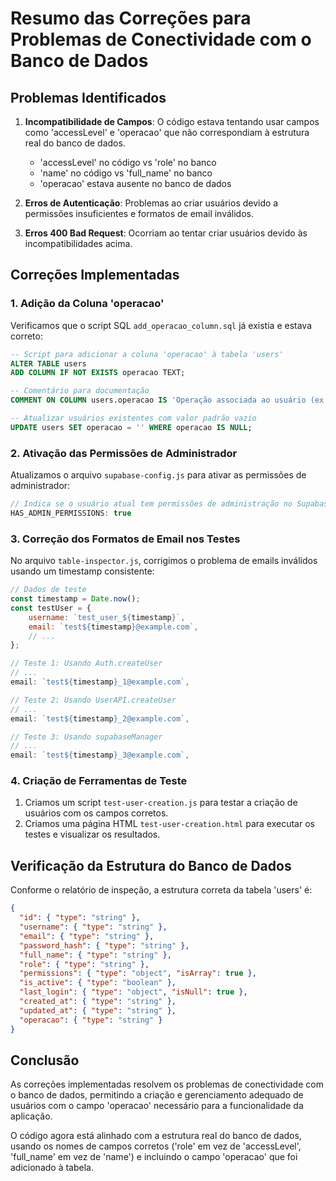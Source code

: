 # Resumo das Correções para Problemas de Conectividade com o Banco de Dados

## Problemas Identificados

1. **Incompatibilidade de Campos**: O código estava tentando usar campos como 'accessLevel' e 'operacao' que não correspondiam à estrutura real do banco de dados.
   - 'accessLevel' no código vs 'role' no banco
   - 'name' no código vs 'full_name' no banco
   - 'operacao' estava ausente no banco de dados

2. **Erros de Autenticação**: Problemas ao criar usuários devido a permissões insuficientes e formatos de email inválidos.

3. **Erros 400 Bad Request**: Ocorriam ao tentar criar usuários devido às incompatibilidades acima.

## Correções Implementadas

### 1. Adição da Coluna 'operacao'

Verificamos que o script SQL `add_operacao_column.sql` já existia e estava correto:

```sql
-- Script para adicionar a coluna 'operacao' à tabela 'users'
ALTER TABLE users 
ADD COLUMN IF NOT EXISTS operacao TEXT;

-- Comentário para documentação
COMMENT ON COLUMN users.operacao IS 'Operação associada ao usuário (ex: BJ Fibra, Megalink)';

-- Atualizar usuários existentes com valor padrão vazio
UPDATE users SET operacao = '' WHERE operacao IS NULL; 
```

### 2. Ativação das Permissões de Administrador

Atualizamos o arquivo `supabase-config.js` para ativar as permissões de administrador:

```javascript
// Indica se o usuário atual tem permissões de administração no Supabase
HAS_ADMIN_PERMISSIONS: true
```

### 3. Correção dos Formatos de Email nos Testes

No arquivo `table-inspector.js`, corrigimos o problema de emails inválidos usando um timestamp consistente:

```javascript
// Dados de teste
const timestamp = Date.now();
const testUser = {
    username: `test_user_${timestamp}`,
    email: `test${timestamp}@example.com`,
    // ...
};

// Teste 1: Usando Auth.createUser
// ...
email: `test${timestamp}_1@example.com`,

// Teste 2: Usando UserAPI.createUser
// ...
email: `test${timestamp}_2@example.com`,

// Teste 3: Usando supabaseManager
// ...
email: `test${timestamp}_3@example.com`,
```

### 4. Criação de Ferramentas de Teste

1. Criamos um script `test-user-creation.js` para testar a criação de usuários com os campos corretos.
2. Criamos uma página HTML `test-user-creation.html` para executar os testes e visualizar os resultados.

## Verificação da Estrutura do Banco de Dados

Conforme o relatório de inspeção, a estrutura correta da tabela 'users' é:

```json
{
  "id": { "type": "string" },
  "username": { "type": "string" },
  "email": { "type": "string" },
  "password_hash": { "type": "string" },
  "full_name": { "type": "string" },
  "role": { "type": "string" },
  "permissions": { "type": "object", "isArray": true },
  "is_active": { "type": "boolean" },
  "last_login": { "type": "object", "isNull": true },
  "created_at": { "type": "string" },
  "updated_at": { "type": "string" },
  "operacao": { "type": "string" }
}
```

## Conclusão

As correções implementadas resolvem os problemas de conectividade com o banco de dados, permitindo a criação e gerenciamento adequado de usuários com o campo 'operacao' necessário para a funcionalidade da aplicação.

O código agora está alinhado com a estrutura real do banco de dados, usando os nomes de campos corretos ('role' em vez de 'accessLevel', 'full_name' em vez de 'name') e incluindo o campo 'operacao' que foi adicionado à tabela. 